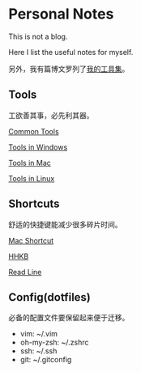 Personal Notes
========
This is not a blog.

Here I list the useful notes for myself.

另外，我有篇博文罗列了[我的工具集](http://lucky521.github.io/blog/tool/2015/01/03/tool-i-use.html)。

## Tools

工欲善其事，必先利其器。

[Common Tools](https://github.com/lucky521/LuckyToolNotes/blob/master/Common-tools.md)


[Tools in Windows](https://github.com/lucky521/LuckyToolNotes/blob/master/tools-in-windows.md)

[Tools in Mac](https://github.com/lucky521/LuckyToolNotes/blob/master/tools-in-mac.md)

[Tools in Linux](https://github.com/lucky521/LuckyToolNotes/blob/master/tools-in-linux.md)



## Shortcuts

舒适的快捷键能减少很多碎片时间。

[Mac Shortcut](https://github.com/lucky521/LuckyToolNotes/blob/master/shortcut/mac-shortcut.md)

[HHKB](https://github.com/lucky521/LuckyToolNotes/blob/master/shortcut/hhkb.md)

[Read Line](https://github.com/lucky521/LuckyToolNotes/blob/master/shortcut/readline.md)


## Config(dotfiles)

必备的配置文件要保留起来便于迁移。

- vim: ~/.vim
- oh-my-zsh: ~/.zshrc
- ssh:  ~/.ssh
- git: ~/.gitconfig




